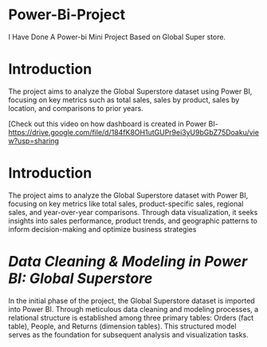 # Power-Bi-Project
I Have Done A Power-bi Mini Project Based on Global Super store.

# Introduction
The project aims to analyze the Global Superstore dataset using Power BI, focusing on key metrics such as total sales, sales by product, sales by location, and comparisons to prior years.

[Check out this video on how dashboard is created in Power BI-https://drive.google.com/file/d/184fK8OH1utGUPr9ei3yU9bGbZ75Doaku/view?usp=sharing

# Introduction
The project aims to analyze the Global Superstore dataset with Power BI, focusing on key metrics like total sales, product-specific sales, regional sales, and year-over-year comparisons. Through data visualization, it seeks insights into sales performance, product trends, and geographic patterns to inform decision-making and optimize business strategies

# ***Data Cleaning & Modeling in Power BI: Global Superstore***

In the initial phase of the project, the Global Superstore dataset is imported into Power BI. Through meticulous data cleaning and modeling processes, a relational structure is established among three primary tables: Orders (fact table), People, and Returns (dimension tables). This structured model serves as the foundation for subsequent analysis and visualization tasks.

# ***Data***
The data source is the Global Superstore dataset.

# Project Overview
***Comprehensive Analysis with Detailed Visualizations***

This project adopts a holistic approach, commencing with rigorous data cleaning for enhanced reliability. Visual representations are intelligently segmented by country, region, and market, offering targeted insights into the dataset. Additionally, each visualization includes a table view for a comprehensive understanding of the underlying data. In-depth shipping analysis delves into preferences across different ship modes, while sales data is meticulously examined across cities, states, regions, and markets, revealing intricate trends and patterns. Supporting tables further augment the insights by providing granular details. Furthermore, the project features detailed visualizations focusing on shipping and product metrics, enriching the analytical depth of the exploration.

# Project Structure

 ***Data:*** Contains the dataset used in the project.
 ***Visualizations:*** Contains screenshots of the visualizations generated in Power BI.
 ***Reports:*** Contains the final interactive report in .pbix format

# ***Conclusion***
 In conclusion, the dashboards offer comprehensive insights into sales, product performance, and shipping trends, empowering stakeholders to make informed decisions.

# **Contributing**
 We encourage contributions to further enhance the project's capabilities and insights. Whether it's refining data cleaning processes, developing new visualizations, or expanding analytical features, your contributions can significantly enrich the project. By collaborating and sharing expertise, we can collectively improve the effectiveness and relevance of the analysis, ultimately benefiting stakeholders with more comprehensive insights. Join us in shaping the future of this project and making impactful contributions to data-driven decision-making.
